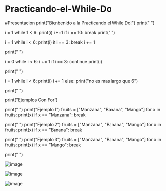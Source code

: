 # Practicando-el-While-Do

#Presentacion
print("Bienbenido a la Practicando el While Do!")
print(" ")

i = 1
while 1 < 6:
    print(i)
    i +=1
    if i == 10:
        break
print(" ")

i = 1
while i < 6:
    print(i)
    if i == 3:
        break
    i += 1

print(" ")

i = 0
while i < 6:
    i += 1
    if i == 3:
        continue
    print(i)

print(" ")

i = 1
while i < 6:
  print(i)
  i += 1
else:
  print("no es mas largo que 6")

print(" ")

print("Ejemplos Con For")

print(" ")
print("Ejemplo 1")
fruits = ["Manzana", "Banana", "Mango"]
for x in fruits:
    print(x)
    if x == "Manzana":
        break

print(" ")
print("Ejemplo 2")
fruits = ["Manzana", "Banana", "Mango"]
for x in fruits:
    print(x)
    if x == "Banana":
        break

print(" ")
print("Ejemplo 3")
fruits = ["Manzana", "Banana", "Mango"]
for x in fruits:
    print(x)
    if x == "Mango":
        break

print(" ")


![image](https://github.com/user-attachments/assets/0cc2682d-810f-4cfd-a6a5-3ab501454667)

![image](https://github.com/user-attachments/assets/bd300305-153a-49c6-a982-a6787e40e963)

![image](https://github.com/user-attachments/assets/465056ea-ca2e-4151-9665-c3124d5b9049)




